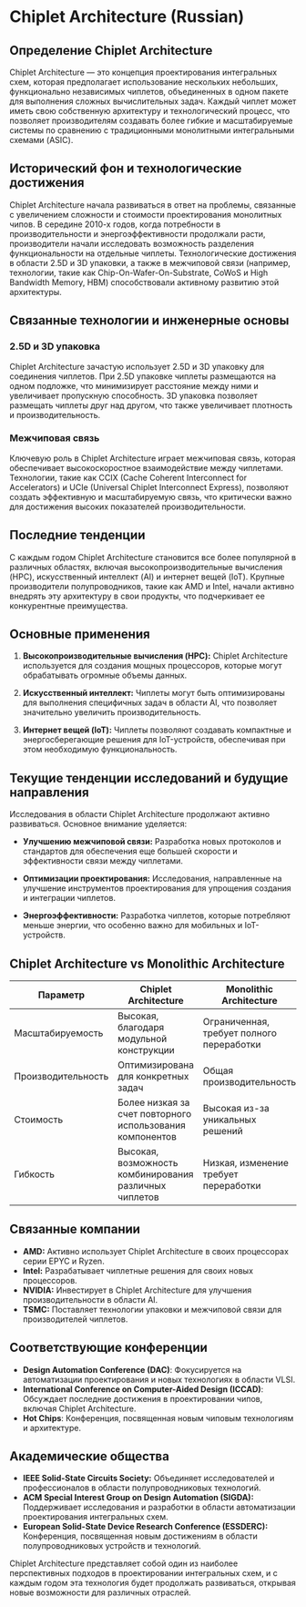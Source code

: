 # Chiplet Architecture (Russian)

## Определение Chiplet Architecture

Chiplet Architecture — это концепция проектирования интегральных схем, которая предполагает использование нескольких небольших, функционально независимых чиплетов, объединенных в одном пакете для выполнения сложных вычислительных задач. Каждый чиплет может иметь свою собственную архитектуру и технологический процесс, что позволяет производителям создавать более гибкие и масштабируемые системы по сравнению с традиционными монолитными интегральными схемами (ASIC).

## Исторический фон и технологические достижения

Chiplet Architecture начала развиваться в ответ на проблемы, связанные с увеличением сложности и стоимости проектирования монолитных чипов. В середине 2010-х годов, когда потребности в производительности и энергоэффективности продолжали расти, производители начали исследовать возможность разделения функциональности на отдельные чиплеты. Технологические достижения в области 2.5D и 3D упаковки, а также в межчиповой связи (например, технологии, такие как Chip-On-Wafer-On-Substrate, CoWoS и High Bandwidth Memory, HBM) способствовали активному развитию этой архитектуры.

## Связанные технологии и инженерные основы

### 2.5D и 3D упаковка

Chiplet Architecture зачастую использует 2.5D и 3D упаковку для соединения чиплетов. При 2.5D упаковке чиплеты размещаются на одном подложке, что минимизирует расстояние между ними и увеличивает пропускную способность. 3D упаковка позволяет размещать чиплеты друг над другом, что также увеличивает плотность и производительность.

### Межчиповая связь

Ключевую роль в Chiplet Architecture играет межчиповая связь, которая обеспечивает высокоскоростное взаимодействие между чиплетами. Технологии, такие как CCIX (Cache Coherent Interconnect for Accelerators) и UCIe (Universal Chiplet Interconnect Express), позволяют создать эффективную и масштабируемую связь, что критически важно для достижения высоких показателей производительности.

## Последние тенденции

С каждым годом Chiplet Architecture становится все более популярной в различных областях, включая высокопроизводительные вычисления (HPC), искусственный интеллект (AI) и интернет вещей (IoT). Крупные производители полупроводников, такие как AMD и Intel, начали активно внедрять эту архитектуру в свои продукты, что подчеркивает ее конкурентные преимущества.

## Основные применения

1. **Высокопроизводительные вычисления (HPC):** Chiplet Architecture используется для создания мощных процессоров, которые могут обрабатывать огромные объемы данных.
   
2. **Искусственный интеллект:** Чиплеты могут быть оптимизированы для выполнения специфичных задач в области AI, что позволяет значительно увеличить производительность.

3. **Интернет вещей (IoT):** Чиплеты позволяют создавать компактные и энергосберегающие решения для IoT-устройств, обеспечивая при этом необходимую функциональность.

## Текущие тенденции исследований и будущие направления

Исследования в области Chiplet Architecture продолжают активно развиваться. Основное внимание уделяется:

- **Улучшению межчиповой связи:** Разработка новых протоколов и стандартов для обеспечения еще большей скорости и эффективности связи между чиплетами.
  
- **Оптимизации проектирования:** Исследования, направленные на улучшение инструментов проектирования для упрощения создания и интеграции чиплетов.

- **Энергоэффективности:** Разработка чиплетов, которые потребляют меньше энергии, что особенно важно для мобильных и IoT-устройств.

## Chiplet Architecture vs Monolithic Architecture

| Параметр                 | Chiplet Architecture                          | Monolithic Architecture               |
|--------------------------|----------------------------------------------|--------------------------------------|
| Масштабируемость         | Высокая, благодаря модульной конструкции    | Ограниченная, требует полного переработки |
| Производительность        | Оптимизирована для конкретных задач         | Общая производительность             |
| Стоимость                 | Более низкая за счет повторного использования компонентов | Высокая из-за уникальных решений    |
| Гибкость                 | Высокая, возможность комбинирования различных чиплетов | Низкая, изменение требует переработки |

## Связанные компании

- **AMD:** Активно использует Chiplet Architecture в своих процессорах серии EPYC и Ryzen.
- **Intel:** Разрабатывает чиплетные решения для своих новых процессоров.
- **NVIDIA:** Инвестирует в Chiplet Architecture для улучшения производительности в области AI.
- **TSMC:** Поставляет технологии упаковки и межчиповой связи для производителей чиплетов.

## Соответствующие конференции

- **Design Automation Conference (DAC)**: Фокусируется на автоматизации проектирования и новых технологиях в области VLSI.
- **International Conference on Computer-Aided Design (ICCAD)**: Обсуждает последние достижения в проектировании чипов, включая Chiplet Architecture.
- **Hot Chips**: Конференция, посвященная новым чиповым технологиям и архитектуре.

## Академические общества

- **IEEE Solid-State Circuits Society:** Объединяет исследователей и профессионалов в области полупроводниковых технологий.
- **ACM Special Interest Group on Design Automation (SIGDA):** Поддерживает исследования и разработки в области автоматизации проектирования интегральных схем.
- **European Solid-State Device Research Conference (ESSDERC):** Конференция, посвященная новым достижениям в области полупроводниковых устройств и технологий. 

Chiplet Architecture представляет собой один из наиболее перспективных подходов в проектировании интегральных схем, и с каждым годом эта технология будет продолжать развиваться, открывая новые возможности для различных отраслей.